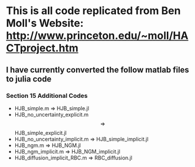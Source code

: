 
# This is all code replicated from Ben Moll's Website: http://www.princeton.edu/~moll/HACTproject.htm 

## I have currently converted the follow matlab files to julia code 
### Section 15 Additional Codes 
- HJB_simple.m $\Rightarrow$ HJB_simple.jl 
- HJB_no_uncertainty_explicit.m $$\Rightarrow$$ HJB_simple_explicit.jl 
- HJB_no_uncertainty_implicit.m $\Rightarrow$ HJB_simple_implicit.jl 
- HJB_ngm.m $\Rightarrow$ HJB_NGM.jl 
- HJB_ngm_implicit.m $\Rightarrow$ HJB_NGM_implicit.jl 
- HJB_diffusion_implicit_RBC.m $\Rightarrow$ RBC_diffusion.jl 
